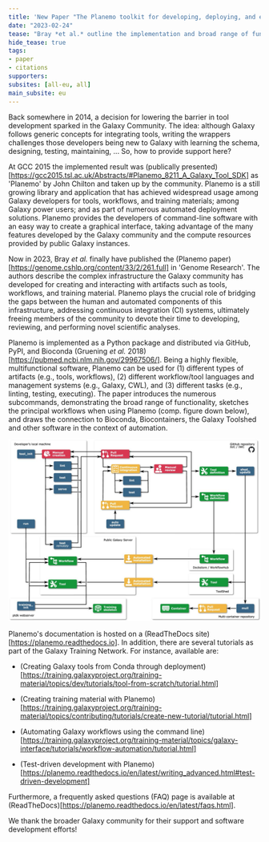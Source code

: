 ```yaml
---
title: 'New Paper "The Planemo toolkit for developing, deploying, and executing scientific data analyses in Galaxy and beyond"'
date: "2023-02-24"
tease: "Bray *et al.* outline the implementation and broad range of functionality of Planemo, a software development kit for designing, testing, and executing Galaxy tools, workflows, and training materials."
hide_tease: true
tags:
- paper
- citations
supporters:
subsites: [all-eu, all]
main_subsite: eu
---
```


Back somewhere in 2014, a decision for lowering the barrier in tool development sparked in the Galaxy Community. The idea: although Galaxy follows generic concepts for integrating tools, writing the wrappers challenges those developers being new to Galaxy with learning the schema, designing, testing, maintaining, ... So, how to provide support here?

At GCC 2015 the implemented result was (publically presented)[https://gcc2015.tsl.ac.uk/Abstracts/#Planemo_8211_A_Galaxy_Tool_SDK] as 'Planemo' by John Chilton and taken up by the community. Planemo is a still growing library and application that has achieved widespread usage among Galaxy developers for tools, workflows, and training materials; among Galaxy power users; and as part of numerous automated deployment solutions. Planemo provides the developers of command-line software with an easy way to create a graphical interface, taking advantage of the many features developed by the Galaxy community and the compute resources provided by public Galaxy instances. 

Now in 2023, Bray *et al.* finally have published the (Planemo paper)[https://genome.cshlp.org/content/33/2/261.full] in 'Genome Research'. The authors describe the complex infrastructure the Galaxy community has developed for creating and interacting with artifacts such as tools, workflows, and training material. Planemo plays the crucial role of bridging the gaps between the human and automated components of this infrastructure, addressing continuous integration (CI) systems, ultimately freeing members of the community to devote their time to developing, reviewing, and performing novel scientific analyses.

Planemo is implemented as a Python package and distributed via GitHub, PyPI, and Bioconda (Gruening *et al.* 2018)[https://pubmed.ncbi.nlm.nih.gov/29967506/]. Being a highly flexible, multifunctional software, Planemo can be used for (1) different types of artifacts (e.g., tools, workflows), (2) different workflow/tool languages and management systems (e.g., Galaxy, CWL), and (3) different tasks (e.g., linting, testing, executing). The paper introduces the numerous subcommands, demonstrating the broad range of functionality, sketches the principal workflows when using Planemo (comp. figure down below), and draws the connection to Bioconda, Biocontainers, the Galaxy Toolshed and other software in the context of automation.

![Workflow](./F1-large.jpg)

Planemo's documentation is hosted on a (ReadTheDocs site)[https://planemo.readthedocs.io]. In addition, there are several tutorials as part of the Galaxy Training Network. For instance, available are: 

* (Creating Galaxy tools from Conda through deployment)[https://training.galaxyproject.org/training-material/topics/dev/tutorials/tool-from-scratch/tutorial.html]

* (Creating training material with Planemo)[https://training.galaxyproject.org/training-material/topics/contributing/tutorials/create-new-tutorial/tutorial.html]

* (Automating Galaxy workflows using the command line)[https://training.galaxyproject.org/training-material/topics/galaxy-interface/tutorials/workflow-automation/tutorial.html]

* (Test-driven development with Planemo)[https://planemo.readthedocs.io/en/latest/writing_advanced.html#test-driven-development]

Furthermore, a frequently asked questions (FAQ) page is available at (ReadTheDocs)[https://planemo.readthedocs.io/en/latest/faqs.html].


We thank the broader Galaxy community for their support and software development efforts!
